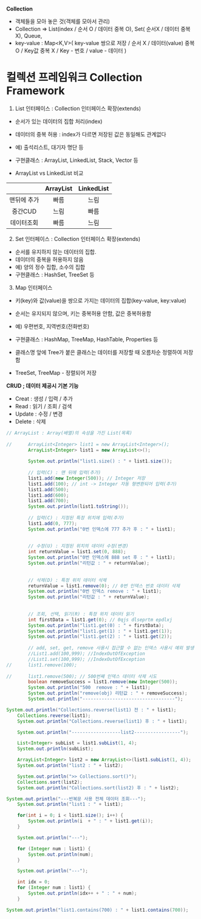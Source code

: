 **Collection**

- 객체들을 모아 놓은 것(객체를 모아서 관리)
- Collection<E> => List<E>(index / 순서 O / 데이터 중복 O), Set<E>( 순서X / 데이터 중복 X), Queue<E>, 
- key-value : Map<K,V>( key-value 쌍으로 저장 / 순서 X / 데이터(value) 중복 O / Key값 중복 X / Key - 번호 / value - 데이터 )

# 컬렉션 프레임워크  Collection Framework

1. List 인터페이스 : Collection 인터페이스 확장(extends)
- 순서가 있는 데이터의 집합 처리(index)
- 데이터의 중복 허용 : index가 다르면 저장된 값은 동일해도 관계없다
- 예) 출석리스트, 대기자 명단 등
- 구현클래스 : ArrayList, LinkedList, Stack, Vector 등

- ArrayList vs LinkedList 비교
	
|  |ArrayList|LinkedList|
|:---:|:---:|:---:|
|맨뒤에 추가|빠름|느림|
|중간CUD|느림|빠름|
|데이터조회|빠름|느림|
	
2. Set 인터페이스 : Collection 인터페이스 확장(extends)
- 순서를 유지하지 않는 데이터의 집합.
- 데이터의 중복을 허용하지 않음
- 예) 양의 정수 집합, 소수의 집합
- 구현클래스 : HashSet, TreeSet 등

3. Map 인터페이스 
- 키(key)와 값(value)을 쌍으로 가지는 데이터의 집합(key-value, key:value)
- 순서는 유지되지 않으며, 키는 중복허용 안함, 값은 중복허용함
- 예) 우편번호, 지역번호(전화번호)
- 구현클래스 : HashMap, TreeMap, HashTable, Properties 등

- 클래스명 앞에 Tree가 붙은 클래스는 데이터를 저장할 때 오름차순 정렬하여 저장함
- TreeSet, TreeMap - 정렬되어 저장
  
**CRUD ; 데이터 제공시 기본 기능**
- Creat : 생성 / 입력 / 추가 
- Read : 읽기 / 조회 / 검색
- Update : 수정 / 변경
- Delete : 삭제
  
```java
// ArrayList : Array(배열)의 속성을 가진 List(목록)
		
//		ArrayList<Integer> list1 = new ArrayList<Integer>();
		ArrayList<Integer> list1 = new ArrayList<>();
		
		System.out.println("list1.size() : " + list1.size());
		
		// 입력(C) : 맨 뒤에 입력(추가)
		list1.add(new Integer(500)); // Integer 저장
		list1.add(100); // int -> Integer 자동 형변환되어 입력(추가)
		list1.add(500);
		list1.add(600);
		list1.add(700);
		System.out.println(list1.toString());
		
		// 입력(C) : 지정된 특정 위치에 입력(추가)
		list1.add(0, 777);
		System.out.println("0번 인덱스에 777 추가 후 : " + list1);
		
		
		// 수정(U) : 지정된 위치의 데이터 수정(변경)
		int returnValue = list1.set(0, 888);
		System.out.println("0번 인덱스에 888 set 후 : " + list1);
		System.out.println("리턴값 : " + returnValue);
		
		
		// 삭제(D) : 특정 위치 데이터 삭제
		returnValue = list1.remove(0); // 0번 인덱스 번호 데이터 삭제
		System.out.println("0번 인덱스 remove : " + list1);
		System.out.println("리턴값 : " + returnValue);
		
		
		// 조회, 선택, 읽기(R) : 특정 위치 데이터 읽기
		int firstData = list1.get(0); // 0qjs dlseprtm epdlxj
		System.out.println("list1.get(0) : " + firstData);
		System.out.println("list1.get(1) : " + list1.get(1));
		System.out.println("list1.get(2) : " + list1.get(2));
		
		// add, set, get, remove 사용시 접근할 수 없는 인덱스 사용시 예외 발생
		//List1.add(100,999); //IndexOutOfException
		//List1.set(100,999); //IndexOutOfException
//		list1.remove(100);
		
//		list1.remove(500); // 500번째 인덱스 데이터 삭제 시도
		boolean removeSuccess = list1.remove(new Integer(500));
		System.out.println("500  remove : " + list1);
		System.out.println("remove(obj) 리턴값 : " + removeSuccess);
		System.out.println("----------------------------------");
```  
```java
System.out.println("Collections.reverse(list1) 전 : " + list1);
	Collections.reverse(list1);
	System.out.println("Collections.reverse(list1) 후 : " + list1);

	System.out.println("------------------list2-----------------");

	List<Integer> subList = list1.subList(1, 4);
	System.out.println(subList);

	ArrayList<Integer> list2 = new ArrayList<>(list1.subList(1, 4));
	System.out.println("list2 : " + list2);

	System.out.println(">> Collections.sort()");
	Collections.sort(list2);
	System.out.println("Collections.sort(list2) 후 : " + list2);
```
```java
System.out.println("---반복문 사용 전체 데이터 조회---");
	System.out.println("list1 : " + list1);

	for(int i = 0; i < list1.size(); i++) {
		System.out.println(i  + " : " + list1.get(i));
	}

	System.out.println("---");

	for (Integer num : list1) {
		System.out.println(num);
	}

	System.out.println("---");

	int idx = 0;
	for (Integer num : list1) {
		System.out.println(idx++ + " : " + num);
	}
```
```java
System.out.println("list1.contains(700) : " + list1.contains(700));
```

